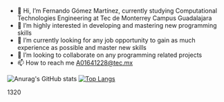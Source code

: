 - 👋 Hi, I’m Fernando Gómez Martínez, currently studying Computational Technologies Engineering at Tec de Monterrey Campus Guadalajara
- 👀 I’m highly interested in developing and mastering new programming skills
- 🌱 I’m currently looking for any job opportunity to gain as much experience as possible and master new skills
- 💞️ I’m looking to collaborate on any programming related projects
- 📫 How to reach me 
          A01641228@tec.mx

![Anurag's GitHub stats](https://github-readme-stats.vercel.app/api?username=Fergomar1320&show_icons=true&theme=radical)
[![Top Langs](https://github-readme-stats.vercel.app/api/top-langs/?username=Fergomar1320)](https://github.com/anuraghazra/github-readme-stats)
<!---
Fergomar1320/Fergomar1320 is a ✨ special ✨ repository because its `README.md` (this file) appears on your GitHub profile.
You can click the Preview link to take a look at your changes.
--->
1320
